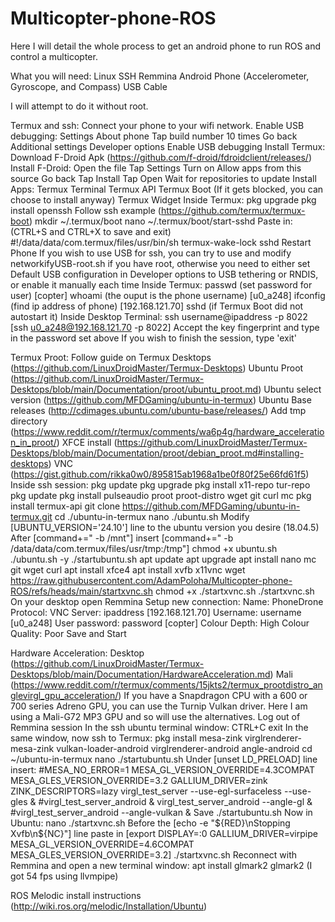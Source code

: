 # Multicopter-phone-ROS

Here I will detail the whole process to get an android phone to run ROS and control a multicopter.

What you will need:
Linux
  SSH
  Remmina
Android Phone (Accelerometer, Gyroscope, and Compass)
USB Cable

I will attempt to do it without root.

Termux and ssh:
Connect your phone to your wifi network.
Enable USB debugging:
  Settings
  About phone
  Tap build number 10 times
  Go back
  Additional settings
  Developer options
  Enable USB debugging
Install Termux:
  Download F-Droid Apk (https://github.com/f-droid/fdroidclient/releases/)
  Install F-Droid:
    Open the file
    Tap Settings
    Turn on Allow apps from this source
    Go back
    Tap Install
    Tap Open
    Wait for repositories to update
  Install Apps:
    Termux Terminal
    Termux API
    Termux Boot (If it gets blocked, you can choose to install anyway)
    Termux Widget
Inside Termux:
  pkg upgrade
  pkg install openssh
  Follow ssh example (https://github.com/termux/termux-boot)
  mkdir ~/.termux/boot
  nano ~/.termux/boot/start-sshd
  Paste in: (CTRL+S and CTRL+X to save and exit)
#!/data/data/com.termux/files/usr/bin/sh
termux-wake-lock
sshd
Restart Phone
If you wish to use USB for ssh, you can try to use and modify networkifyUSB-root.sh if you have root, otherwise you need to either set Default USB configuration in Developer options to USB tethering or RNDIS, or enable it manually each time
Inside Termux:
  passwd (set password for user) [copter]
  whoami (the ouput is the phone username) [u0_a248]
  ifconfig (find ip address of phone) [192.168.121.70]
  sshd (if Termux Boot did not autostart it)
Inside Desktop Terminal:
  ssh username@ipaddress -p 8022 [ssh u0_a248@192.168.121.70 -p 8022]
  Accept the key fingerprint and type in the password set above
  If you wish to finish the session, type 'exit'

Termux Proot:
Follow guide on Termux Desktops (https://github.com/LinuxDroidMaster/Termux-Desktops)
Ubuntu Proot (https://github.com/LinuxDroidMaster/Termux-Desktops/blob/main/Documentation/proot/ubuntu_proot.md)
Ubuntu select version (https://github.com/MFDGaming/ubuntu-in-termux)
Ubuntu Base releases (http://cdimages.ubuntu.com/ubuntu-base/releases/)
Add tmp directory (https://www.reddit.com/r/termux/comments/wa6p4g/hardware_acceleration_in_proot/)
XFCE install (https://github.com/LinuxDroidMaster/Termux-Desktops/blob/main/Documentation/proot/debian_proot.md#installing-desktops)
VNC (https://gist.github.com/rikka0w0/895815ab1968a1be0f80f25e66fd61f5)
Inside ssh session:
  pkg update
  pkg upgrade
  pkg install x11-repo tur-repo
  pkg update
  pkg install pulseaudio proot proot-distro wget git curl mc
  pkg install termux-api
  git clone https://github.com/MFDGaming/ubuntu-in-termux.git
  cd ./ubuntu-in-termux
  nano ./ubuntu.sh
  Modify [UBUNTU_VERSION='24.10'] line to the ubuntu version you desire (18.04.5)
  After [command+=" -b /mnt"] insert [command+=" -b /data/data/com.termux/files/usr/tmp:/tmp"]
  chmod +x ubuntu.sh
  ./ubuntu.sh -y
  ./startubuntu.sh
  apt update 
  apt upgrade
  apt install nano mc git wget curl
  apt install xfce4
  apt install xvfb x11vnc
  wget https://raw.githubusercontent.com/AdamPoloha/Multicopter-phone-ROS/refs/heads/main/startxvnc.sh
  chmod +x ./startxvnc.sh
  ./startxvnc.sh
On your desktop open Remmina
Setup new connection:
  Name: PhoneDrone
  Protocol: VNC
  Server: ipaddress [192.168.121.70]
  Username: username [u0_a248]
  User password: password [copter]
  Colour Depth: High Colour
  Quality: Poor
Save and Start

Hardware Acceleration:
Desktop (https://github.com/LinuxDroidMaster/Termux-Desktops/blob/main/Documentation/HardwareAcceleration.md)
Mali (https://www.reddit.com/r/termux/comments/15jkts2/termux_prootdistro_anglevirgl_gpu_acceleration/)
If you have a Snapdragon CPU with a 600 or 700 series Adreno GPU, you can use the Turnip Vulkan driver.
Here I am using a Mali-G72 MP3 GPU and so will use the alternatives.
Log out of Remmina session
In the ssh ubuntu terminal window:
  CTRL+C
  exit
In the same window, now ssh to Termux:
  pkg install mesa-zink virglrenderer-mesa-zink vulkan-loader-android virglrenderer-android angle-android
  cd ~/ubuntu-in-termux
  nano ./startubuntu.sh
  Under [unset LD_PRELOAD] line insert:
#MESA_NO_ERROR=1 MESA_GL_VERSION_OVERRIDE=4.3COMPAT MESA_GLES_VERSION_OVERRIDE=3.2 GALLIUM_DRIVER=zink ZINK_DESCRIPTORS=lazy virgl_test_server --use-egl-surfaceless --use-gles &
#virgl_test_server_android &
virgl_test_server_android --angle-gl &
#virgl_test_server_android --angle-vulkan &
  Save
  ./startubuntu.sh
Now in Ubuntu:
  nano ./startxvnc.sh
  Before the [echo -e "${RED}\nStopping Xvfb\n${NC}"] line paste in [export DISPLAY=:0 GALLIUM_DRIVER=virpipe MESA_GL_VERSION_OVERRIDE=4.6COMPAT MESA_GLES_VERSION_OVERRIDE=3.2]
  ./startxvnc.sh
Reconnect with Remmina and open a new terminal window:
  apt install glmark2
  glmark2 (I got 54 fps using llvmpipe)
  
  
ROS Melodic install instructions (http://wiki.ros.org/melodic/Installation/Ubuntu)
